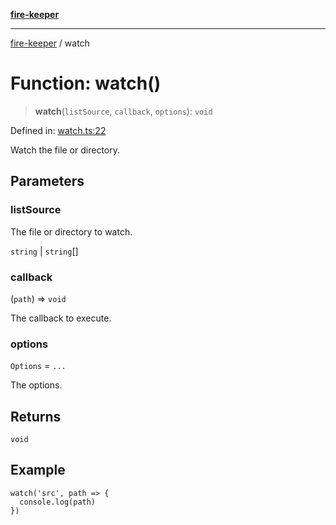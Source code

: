 [**fire-keeper**](../README.md)

***

[fire-keeper](../README.md) / watch

# Function: watch()

> **watch**(`listSource`, `callback`, `options`): `void`

Defined in: [watch.ts:22](https://github.com/phonowell/fire-keeper/blob/master/src/watch.ts#L22)

Watch the file or directory.

## Parameters

### listSource

The file or directory to watch.

`string` | `string`[]

### callback

(`path`) => `void`

The callback to execute.

### options

`Options` = `...`

The options.

## Returns

`void`

## Example

```
watch('src', path => {
  console.log(path)
})
```

